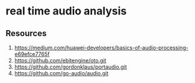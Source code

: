# real time audio analysis
 
## Resources 
1. https://medium.com/huawei-developers/basics-of-audio-processing-e69efce7765f
2. https://github.com/ebitengine/oto.git
3. https://github.com/gordonklaus/portaudio.git
4. https://github.com/go-audio/audio.git
